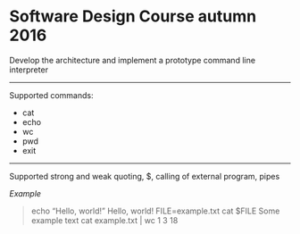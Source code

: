 # Software Design Course autumn 2016 
  
  Develop the architecture and implement a prototype command line interpreter
  
  ---
  Supported commands:
   * cat
   * echo
   * wc
   * pwd
   * exit
  
  ---
  Supported strong and weak quoting, $, calling of external program, pipes
  
  *Example*
  
  > echo “Hello, world!”
  Hello, world!
  > FILE=example.txt
  > cat $FILE
  Some example text
  > cat example.txt | wc
  1 3 18
  
  
  